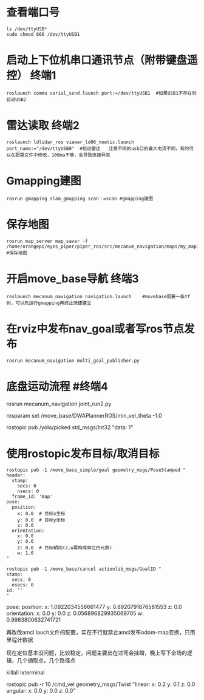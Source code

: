 # 查看端口号
```
ls /dev/ttyUSB*
sudo chmod 666 /dev/ttyUSB1
```
# 启动上下位机串口通讯节点（附带键盘遥控）  终端1
```
roslaunch commu serial_send.launch port:=/dev/ttyUSB1  #如果USB1不存在则启动USB2
```
# 雷达读取 终端2
```
roslaunch ldlidar_ros viewer_ld06_noetic.launch port_name:="/dev/ttyUSB0"  #启动雷达   注意不同的usb口的最大电流不同，有的可以在配置文件中修改，100ma不够，会导致连接异常
```
# Gmapping建图
```
rosrun gmapping slam_gmapping scan：=scan #gmapping建图
```


# 保存地图
```
rosrun map_server map_saver -f /home/orangepi/eyes_piper/piper_ros/src/mecanum_navigation/maps/my_map1  #保存地图
```

# 开启move_base导航 终端3
```
roslaunch mecanum_navigation navigation.launch    #movebase需要一条tf树，可以先运行gmapping再终止快捷建立
```
# 在rviz中发布nav_goal或者写ros节点发布
```
rosrun mecanum_navigation multi_goal_publisher.py
```
# 底盘运动流程 #终端4
rosrun mecanum_navigation joint_run2.py

rosparam set /move_base/DWAPlannerROS/min_vel_theta -1.0

rostopic pub /yolo/picked std_msgs/Int32 "data: 1" 

# 使用rostopic发布目标/取消目标
```
rostopic pub -1 /move_base_simple/goal geometry_msgs/PoseStamped "
header:
  stamp:
    secs: 0
    nsecs: 0
  frame_id: 'map'
pose:
  position:
    x: 0.0  # 目标x坐标
    y: 0.0  # 目标y坐标
    z: 0.0
  orientation:
    x: 0.0
    y: 0.0
    z: 0.0  # 目标朝向(z,w需构成单位四元数)
    w: 1.0
"
```


```
rostopic pub -1 /move_base/cancel actionlib_msgs/GoalID "
stamp:
  secs: 0
  nsecs: 0
id: ''
"
```



  pose: 
    position: 
      x: 1.0922034556661477
      y: 0.8920791876581553
      z: 0.0
    orientation: 
      x: 0.0
      y: 0.0
      z: 0.056896829935069705
      w: 0.9983800632741721


再改改amcl lauch文件的配置，实在不行就禁止amcl发布odom-map变换，只用里程计数据


现在定位基本没问题，比较稳定，问题主要出在过弯会挂蹭，晚上写下全场的逻辑，几个摘取点，几个路径点

killall lxterminal



rostopic pub -r 10 /cmd_vel geometry_msgs/Twist "linear:
  x: 0.2
  y: 0.1
  z: 0.0
angular:
  x: 0.0
  y: 0.0
  z: 0.0"